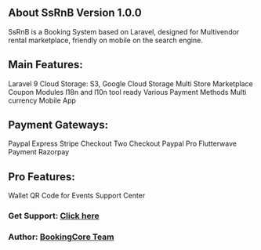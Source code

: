 ## About SsRnB Version 1.0.0
SsRnB is a Booking System based on Laravel, designed for Multivendor rental marketplace, friendly on mobile on the search engine.

## Main Features:

Laravel 9
Cloud Storage: S3, Google Cloud Storage
Multi Store Marketplace
Coupon Modules
I18n and l10n tool ready
Various Payment Methods
Multi currency
Mobile App

## Payment Gateways:

   Paypal Express
   Stripe Checkout
   Two Checkout
   Paypal Pro
   Flutterwave Payment
   Razorpay

## Pro Features:

Wallet
QR Code for Events
Support Center

### Get Support: [Click here](https://ssrnb.com)

### Author: [BookingCore Team](https://github.com/msharfuddinanik)
